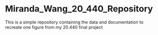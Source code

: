 # Miranda_Wang_20_440_Repository
This is a simple repository containing the data and documentation to recreate one figure from my 20.440 final project
